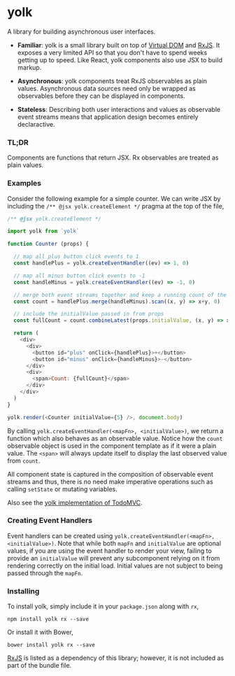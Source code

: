 # yolk

A library for building asynchronous user interfaces.

* __Familiar__: yolk is a small library built on top of [Virtual DOM](https://github.com/Matt-Esch/virtual-dom)
and [RxJS](https://github.com/Reactive-Extensions/RxJS). It exposes a very limited API so that you don't have to spend
weeks getting up to speed. Like React, yolk components also use JSX to build markup.

* __Asynchronous__: yolk components treat RxJS observables as plain values. Asynchronous data sources need only be
wrapped as observables before they can be displayed in components.

* __Stateless__: Describing both user interactions and values as observable event
streams means that application design becomes entirely declaractive.

### TL;DR

Components are functions that return JSX. Rx observables are treated as plain values.

### Examples

Consider the following example for a simple counter. We can write JSX by including the `/** @jsx yolk.createElement */`
pragma at the top of the file,

```js
/** @jsx yolk.createElement */

import yolk from `yolk`

function Counter (props) {

  // map all plus button click events to 1
  const handlePlus = yolk.createEventHandler((ev) => 1, 0)

  // map all minus button click events to -1
  const handleMinus = yolk.createEventHandler((ev) => -1, 0)

  // merge both event streams together and keep a running count of the result
  const count = handlePlus.merge(handleMinus).scan((x, y) => x+y, 0)

  // include the initialValue passed in from props
  const fullCount = count.combineLatest(props.initialValue, (x, y) => x+y)

  return (
    <div>
      <div>
        <button id="plus" onClick={handlePlus}>+</button>
        <button id="minus" onClick={handleMinus}>-</button>
      </div>
      <div>
        <span>Count: {fullCount}</span>
      </div>
    </div>
  )
}

yolk.render(<Counter initialValue={5} />, document.body)
```

By calling `yolk.createEventHandler(<mapFn>, <initialValue>)`, we return a function which also behaves as an observable value.
Notice how the `count` observable object is used in the component template as if it were a plain value.
The `<span>` will always update itself to display the last observed value from `count`.

All component state is captured in the composition of observable event streams and thus, there is no need
make imperative operations such as calling `setState` or mutating variables.

Also see the [yolk implementation of TodoMVC](https://github.com/BrewhouseTeam/yolk-todomvc).

### Creating Event Handlers

Event handlers can be created using `yolk.createEventHandler(<mapFn>, <initialValue>)`. Note that while both `mapFn` and
`initialValue` are optional values, if you are using the event handler to render your view, failing to provide an
`initialValue` will prevent any subcomponent relying on it from rendering correctly on the initial load. Initial values
are not subject to being passed through the `mapFn`.

### Installing

To install yolk, simply include it in your `package.json` along with `rx`,

```
npm install yolk rx --save
```

Or install it with Bower,

```
bower install yolk rx --save
```

[RxJS](https://github.com/Reactive-Extensions/RxJS) is listed as a dependency of this library;
however, it is not included as part of the bundle file.

